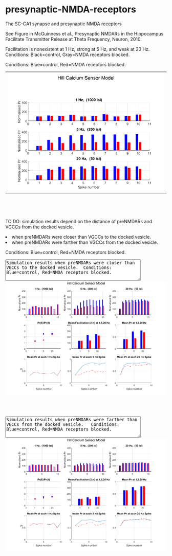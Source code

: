 # presynaptic-NMDA-receptors

The SC-CA1 synapse and presynaptic NMDA receptors

See Figure in McGuinness et al., Presynaptic NMDARs in the Hippocampus Facilitate Transmitter Release at Theta Frequency, Neuron, 2010.

Facilitation is nonexistent at 1 Hz, strong at 5 Hz, and weak at 20 Hz.   Conditions: Black=control, Gray=NMDA receptors blocked.  



Conditions: Blue=control, Red=NMDA receptors blocked. 

<table>
<td><img src=https://github.com/peter-426/presynaptic-NMDA-receptors/blob/main/results/2010-sensor-Hill.png  width=500 > </td>	
<!-- <td><img src=https://github.com/peter-426/presynaptic-NMDA-receptors/blob/main/results/1000-sensor-Hill.png  width=500 > </td>
<tr>
<td><img src=https://github.com/peter-426/presynaptic-NMDA-receptors/blob/main/results/200-sensor-Hill.png  width=500 > </td>
<td><img src=https://github.com/peter-426/presynaptic-NMDA-receptors/blob/main/results/50-sensor-Hill.png  width=500 > </td> -->
</table>

<br>
<br>
<br>


TO DO: simulation results depend on the distance of preNMDARs and VGCCs from the docked vesicle.   

<list>
<li>when preNMDARs were closer than VGCCs to the docked vesicle. 
<li>when preNMDARs were farther than VGCCs from the docked vesicle. 
</list>

Conditions: Blue=control, Red=NMDA receptors blocked.

<textarea rows="4" cols="50">
Simulation results when preNMDARs were closer than VGCCs to the docked vesicle.  Conditions: Blue=control, Red=NMDA receptors blocked. 
</textarea> 
<br>
<img src=./2000-nmdaR-closer.png > 

<br><br>

<textarea rows="4" cols="50">
Simulation results when preNMDARs were farther than VGCCs from the docked vesicle.   Conditions: Blue=control, Red=NMDA receptors blocked.
</textarea> 
<br>
<img src=./2000-nmdaR-farther.png >



